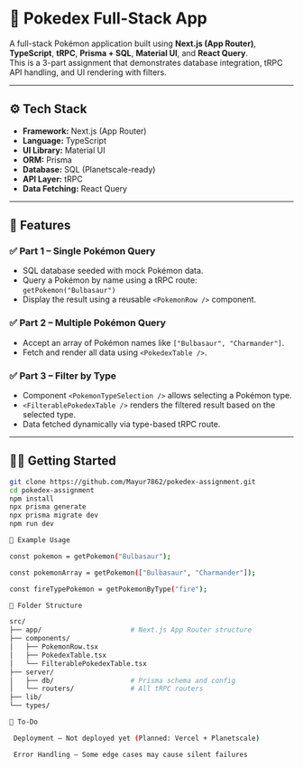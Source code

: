 # 🧪 Pokedex Full-Stack App

A full-stack Pokémon application built using **Next.js (App Router)**, **TypeScript**, **tRPC**, **Prisma + SQL**, **Material UI**, and **React Query**.  
This is a 3-part assignment that demonstrates database integration, tRPC API handling, and UI rendering with filters.

---

## ⚙️ Tech Stack

- **Framework:** Next.js (App Router)
- **Language:** TypeScript
- **UI Library:** Material UI
- **ORM:** Prisma
- **Database:** SQL (Planetscale-ready)
- **API Layer:** tRPC
- **Data Fetching:** React Query

---

## 🚀 Features

### ✅ Part 1 – Single Pokémon Query

- SQL database seeded with mock Pokémon data.
- Query a Pokémon by name using a tRPC route:  
  `getPokemon("Bulbasaur")`
- Display the result using a reusable `<PokemonRow />` component.

### ✅ Part 2 – Multiple Pokémon Query

- Accept an array of Pokémon names like `["Bulbasaur", "Charmander"]`.
- Fetch and render all data using `<PokedexTable />`.

### ✅ Part 3 – Filter by Type

- Component `<PokemonTypeSelection />` allows selecting a Pokémon type.
- `<FilterablePokedexTable />` renders the filtered result based on the selected type.
- Data fetched dynamically via type-based tRPC route.

---

## 🧑‍💻 Getting Started

```bash
git clone https://github.com/Mayur7862/pokedex-assignment.git
cd pokedex-assignment
npm install
npx prisma generate
npx prisma migrate dev
npm run dev

🧪 Example Usage

const pokemon = getPokemon("Bulbasaur");

const pokemonArray = getPokemon(["Bulbasaur", "Charmander"]);

const fireTypePokemon = getPokemonByType("fire");

📂 Folder Structure

src/
├── app/                      # Next.js App Router structure
├── components/
│   ├── PokemonRow.tsx
│   ├── PokedexTable.tsx
│   └── FilterablePokedexTable.tsx
├── server/
│   ├── db/                   # Prisma schema and config
│   └── routers/              # All tRPC routers
├── lib/
└── types/

📌 To-Do

 Deployment – Not deployed yet (Planned: Vercel + Planetscale)

 Error Handling – Some edge cases may cause silent failures